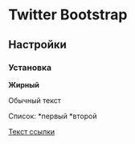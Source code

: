 # Twitter Bootstrap

## Настройки

### Установка 

**Жирный**

Обычный текст

Список:
*первый
*второй

[Текст ссылки](https://netology.ru)


